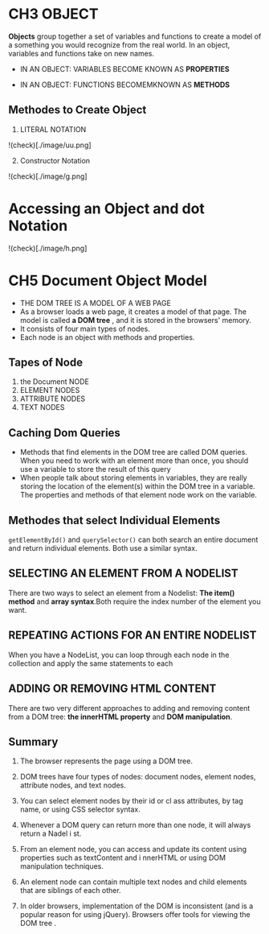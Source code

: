 # CH3 OBJECT
**Objects** group together a set of variables and functions to create a model of a something you would recognize from the real world. In an object, variables and functions take on new names.

* IN AN OBJECT: VARIABLES BECOME KNOWN AS **PROPERTIES**

* IN AN OBJECT: FUNCTIONS BECOMEMKNOWN AS **METHODS**

## Methodes to Create Object

1. LITERAL NOTATION

!(check)[./image/uu.png]

2. Constructor Notation 

!(check)[./image/g.png]

# Accessing an Object and dot Notation

!(check)[./image/h.png]

# CH5 Document Object Model

* THE DOM TREE IS A MODEL OF A WEB PAGE
* As a browser loads a web page, it creates a model of that page. The model is called **a DOM tree** , and it is stored in the browsers' memory.
* It consists of four main types of nodes.
* Each node is an object with methods and properties.

## Tapes of Node
1. the Document NODE
2. ELEMENT NODES
3. ATTRIBUTE NODES
4. TEXT NODES

## Caching Dom Queries 

* Methods that find elements in the DOM tree are called DOM queries. When you need to work with an element more than once, you should use a variable to store the result of this query
* When people talk about storing elements in variables, they are really storing the location of the element(s) within the DOM tree in a variable. The properties and methods of that element node work on the variable.

## Methodes that select Individual Elements 
```getElementById()``` and ```querySelector()``` can both search an entire document and return individual elements. Both use a similar syntax.

## SELECTING AN ELEMENT FROM A NODELIST
There are two ways to select an element from a Nodelist: **The item() method** and **array syntax**.Both require the index number of the element you want.

## REPEATING ACTIONS FOR AN ENTIRE NODELIST
When you have a NodeList, you can loop through each node in the collection and apply the same statements to each

## ADDING OR REMOVING HTML CONTENT 
There are two very different approaches to adding and removing content from a DOM tree: **the innerHTML property** and **DOM manipulation**.


## Summary
1. The browser represents the page using a DOM tree.

2. DOM trees have four types of nodes: document nodes, element nodes, attribute nodes, and text nodes.

3. You can select element nodes by their id or cl ass attributes, by tag name, or using CSS selector syntax.

4. Whenever a DOM query can return more than one node, it will always return a Nadel i st.

5. From an element node, you can access and update its content using properties such as textContent and i nnerHTML or using DOM manipulation techniques.

6. An element node can contain multiple text nodes and child elements that are siblings of each other.

7. In older browsers, implementation of the DOM is inconsistent (and is a popular reason for using jQuery). Browsers offer tools for viewing the DOM tree .